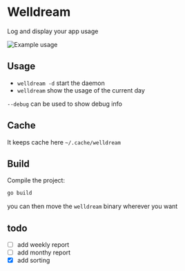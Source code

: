# Welldream
Log and display your app usage

![Example usage](img/example_usage.png)

## Usage
- `welldream -d` start the daemon
- `welldream` show the usage of the current day

`--debug` can be used to show debug info

## Cache
It keeps cache here `~/.cache/welldream`

## Build
Compile the project:
```bash
go build
```
you can then move the `welldream` binary wherever you want

## todo
 - [ ] add weekly report
 - [ ] add monthy report
 - [x] add sorting

